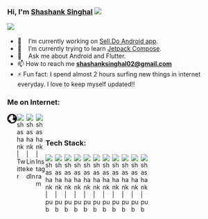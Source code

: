 ### Hi, I'm [Shashank Singhal](https://shashank02051997.github.io/) <img src="https://media.giphy.com/media/hvRJCLFzcasrR4ia7z/giphy.gif" width="25px">

![](https://komarev.com/ghpvc/?username=Shashank02051997&color=brightgreen&style=flat)

- 🔭 &nbsp;&nbsp; I’m currently working on [Sell.Do Android app](https://play.google.com/store/apps/details?id=com.amura.selldo).
- 🌱 &nbsp;&nbsp; I’m currently trying to learn [Jetpack Compose](https://developer.android.com/jetpack/compose).
- 💬 &nbsp;&nbsp; Ask me about Android and Flutter.
- 📫 How to reach me **shashanksinghal02@gmail.com**
- ⚡ Fun fact: I spend almost 2 hours surfing new things in internet everyday. I love to keep myself updated!!

### Me on Internet:

[<img align="left" alt="shashank02051997.github.io" width="22px" src="https://raw.githubusercontent.com/iconic/open-iconic/master/svg/globe.svg" />][website]
[<img align="left" alt="shashank | Twitter" width="22px" src="https://cdn.jsdelivr.net/npm/simple-icons@v3/icons/twitter.svg" />][twitter]
[<img align="left" alt="shashank | LinkedIn" width="22px" src="https://cdn.jsdelivr.net/npm/simple-icons@v3/icons/linkedin.svg" />][linkedin]
[<img align="left" alt="shashank | Instagram" width="22px" src="https://cdn.jsdelivr.net/npm/simple-icons@v3/icons/instagram.svg" />][instagram]

<br />
<br />


### Tech Stack:

[<img align="left" alt="shashank | pub" width="22px" src="https://cdn.jsdelivr.net/npm/simple-icons@v3/icons/android.svg" />][website]
[<img align="left" alt="shashank | pub" width="22px" src="https://cdn.jsdelivr.net/npm/simple-icons@v3/icons/java.svg" />][website]
[<img align="left" alt="shashank | pub" width="22px" src="https://cdn.jsdelivr.net/npm/simple-icons@v3/icons/kotlin.svg" />][website]
[<img align="left" alt="shashank | pub" width="22px" src="https://cdn.jsdelivr.net/npm/simple-icons@v3/icons/gradle.svg" />][website]
[<img align="left" alt="shashank | pub" width="22px" src="https://cdn.jsdelivr.net/npm/simple-icons@v3/icons/flutter.svg" />][website]
[<img align="left" alt="shashank | pub" width="22px" src="https://cdn.jsdelivr.net/npm/simple-icons@v3/icons/dart.svg" />][website]
[<img align="left" alt="shashank | pub" width="22px" src="https://cdn.jsdelivr.net/npm/simple-icons@v3/icons/jekyll.svg" />][website]
[<img align="left" alt="shashank | pub" width="22px" src="https://cdn.jsdelivr.net/npm/simple-icons@v3/icons/hugo.svg" />][website]
[<img align="left" alt="shashank | pub" width="22px" src="https://cdn.jsdelivr.net/npm/simple-icons@v3/icons/git.svg" />][website]
[<img align="left" alt="shashank | pub" width="22px" src="https://cdn.jsdelivr.net/npm/simple-icons@v3/icons/python.svg" />][website]
[<img align="left" alt="shashank | pub" width="22px" src="https://cdn.jsdelivr.net/npm/simple-icons@v3/icons/figma.svg" />][website]

[website]: shashank02051997.github.io
[twitter]: https://twitter.com/shashank020597
[instagram]: https://www.instagram.com/shanky4you/
[linkedin]: https://www.linkedin.com/in/shashank-singhal-a87729b5/
